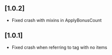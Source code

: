 ## [1.0.2]

- Fixed crash with mixins in ApplyBonusCount

## [1.0.1]

- Fixed crash when referring to tag with no items